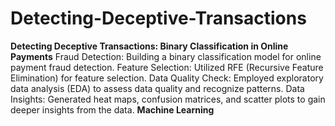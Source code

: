 # Detecting-Deceptive-Transactions
**Detecting Deceptive Transactions: Binary Classification in Online Payments**
    Fraud Detection: Building a binary classification model for online payment fraud detection.
    Feature Selection: Utilized RFE (Recursive Feature Elimination) for feature selection.
    Data Quality Check: Employed exploratory data analysis (EDA) to assess data quality and recognize patterns.
    Data Insights: Generated heat maps, confusion matrices, and scatter plots to gain deeper insights from the data.
**Machine Learning**
